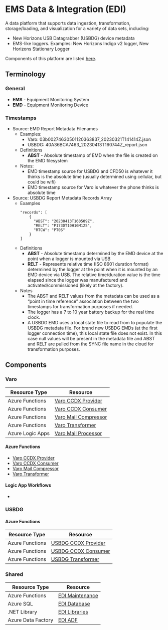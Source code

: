 # EMS Data &amp; Integration (EDI)

A data platform that supports data ingestion, transformation, storage/loading, and visualization for a variety of data sets, including:

* New Horizons USB Datagrabber (USBDG) device metadata
* EMS-like loggers. Examples: New Horizons Indigo v2 logger, New Horizons Stationary Logger

Components of this platform are listed [here](#components). 

## Terminology

### General

* **EMS** - Equipment Monitoring System
* **EMD** - Equipment Monitoring Device

### Timestamps

* Source: EMD Report Metadata Filenames
  * Examples:
    * Varo: 03b00274630501120363837_20230321T141414Z.json
    * USBDG: 40A36BCA7463_20230413T160744Z_report.json
  * Definitions
    * **ABST** - Absolute timestamp of EMD when the file is created on the EMD filesystem
  * Notes:
    * EMD timestamp source for USBDG and CFD50 is whatever it thinks is the absolute time (usually determined using cellular, but could be wifi)
    * EMD timestamp source for Varo is whatever the phone thinks is absolute time
* Source: USBDG Report Metadata Records Array
  * Examples
    ```
    "records": [
		{
		  "ABST": "20230413T160509Z",
		  "RELT": "P173DT10H16M12S",
		  "RTCW": "PT0S"
		}
	]
    ```
  * Definitions
    * **ABST** - Absolute timestamp determined by the EMD device at the point when a logger is mounted via USB
	* **RELT** - Represents relative time (ISO 8601 duration format) determined by the logger at the point when it is mounted by an EMD device via USB. The relative time/duration value is the time elapsed since the logger was manufactured and activated/commissioned (likely at the factory).
  * Notes
    * The ABST and RELT values from the metadata can be used as a “point in time reference” association between the two timestamps for transformation purposes if needed.
	* The logger has a 7 to 10 year battery backup for the real time clock. 
	* A USBDG EMD uses a local state file to read from to populate the USBDG metadata file. For brand new USBDG EMDs (at the first logger connection time), this local state file does not exist. In this case null values will be present in the metadata file and ABST and RELT are pulled from the SYNC file name in the cloud for transformation purposes.
  
## Components

### Varo

| Resource Type  | Resource |
| ------------- | ------------- |
| Azure Functions  | [Varo CCDX Provider](fa-ccdx-provider-varo/README.md) |
| Azure Functions  | [Varo CCDX Consumer](fa-ccdx-consumer-varo/README.md)  |
| Azure Functions  | [Varo Mail Compressor](fa-mail-compressor-varo/README.md)  |
| Azure Functions  | [Varo Transformer](fa-adf-transform-varo/README.md)  |
| Azure Logic Apps  | [Varo Mail Processor](logic-apps-varo-mail-processor/README.md)  |


#### Azure Functions

* [Varo CCDX Provider](fa-ccdx-provider-varo/README.md)
* [Varo CCDX Consumer](fa-ccdx-consumer-varo/README.md)
* [Varo Mail Compressor](fa-mail-compressor-varo/README.md)
* [Varo Transformer](fa-adf-transform-varo/README.md)

#### Logic App Workflows

* 

### USBDG

#### Azure Functions

| Resource Type  | Resource |
| ------------- | ------------- |
| Azure Functions  | [USBDG CCDX Provider](fa-ccdx-provider/README.md) |
| Azure Functions  | [USBDG CCDX Consumer](fa-ccdx-consumer/README.md)  |
| Azure Functions  | [USBDG Transformer](fa-adf-transform-indigo-v2-varo/README.md)  |



### Shared

| Resource Type  | Resource |
| ------------- | ------------- |
| Azure Functions  | [EDI Maintenance](fa-maint/README.md) |
| Azure SQL  | [EDI Database](db-edi/README.md)  |
| .NET Library  | [EDI Libraries](lib-edi/README.md)  |
| Azure Data Factory | [EDI ADF](adf-edi/README.md) |

